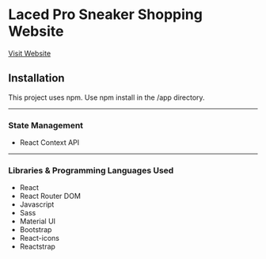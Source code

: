 <h1>Laced Pro Sneaker Shopping Website</h1>
<a href="https://lacedpro.netlify.app/">Visit Website</a>
<h2>Installation</h2>
This project uses npm. Use npm install in the /app directory.
<hr/>
<h3>State Management</h3>
<ul>
<li>React Context API</li>
</ul>
<hr/>
<h3>Libraries & Programming Languages Used</h3>
<ul>
<li>React</li>
<li>React Router DOM</li>
<li>Javascript</li>
<li>Sass</li>
<li>Material UI</li>
<li>Bootstrap</li>
<li>React-icons</li>
<li>Reactstrap</li>
</ul>

